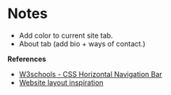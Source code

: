 # Notes

- Add color to current site tab.
- About tab (add bio + ways of contact.)

**References**
- [W3schools - CSS Horizontal Navigation Bar](https://www.w3schools.com/css/css_navbar_horizontal.asp)
- [Website layout inspiration](https://resilientwebdesign.com/)
